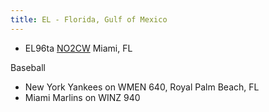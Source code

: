 ```yaml
---
title: EL - Florida, Gulf of Mexico
---
```


* EL96ta [NO2CW](http://qth.ddns.net:8073/) Miami, FL

Baseball

* New York Yankees on WMEN 640, Royal Palm Beach, FL
* Miami Marlins on WINZ 940
